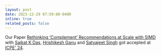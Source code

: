 ```yaml
---
layout: post
date: 2023-12-29 07:59:00-0400
inline: true
related_posts: false
---
```


Our Paper [Rethinking ‘Complement’ Recommendations at Scale with SIMD](https://doi.org/10.1145/3629526.3645041) with [Saikat K Das](https://www.linkedin.com/in/saikat-kumar-das-723979117/), [Hrishikesh Ganu](https://www.linkedin.com/in/hrishikesh-ganu-7735a75/) and [Satyajeet Singh](https://www.linkedin.com/in/satyajee/) got accepted at [ICPE' 24](https://icpe2024.spec.org/).